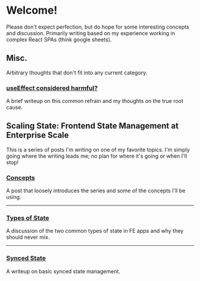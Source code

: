 # Welcome!

Please don't expect perfection, but do hope for some interesting concepts and discussion. Primarily writing based on my experience working in complex React SPAs (think google sheets). 

## Misc.

Arbitrary thoughts that don't fit into any current category.

### [useEffect considered harmful?](./misc/references.md)
A brief writeup on this common refrain and my thoughts on the true root cause.

## Scaling State: Frontend State Management at Enterprise Scale

This is a series of posts I'm writing on one of my favorite topics. I'm simply going where the writing leads me; no plan for where it's going or when I'll stop!

### [Concepts](./scaling-state/concepts.md)
A post that loosely introduces the series and some of the concepts I'll be using.

___

### [Types of State](./scaling-state/types.md)
A discussion of the two common types of state in FE apps and why they should never mix.

___

### [Synced State](./scaling-state/synced-state.md)
A writeup on basic synced state management.